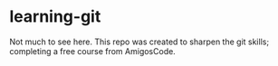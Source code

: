 


# learning-git

Not much to see here. This repo was created to sharpen the git skills; completing a free course from AmigosCode. 
